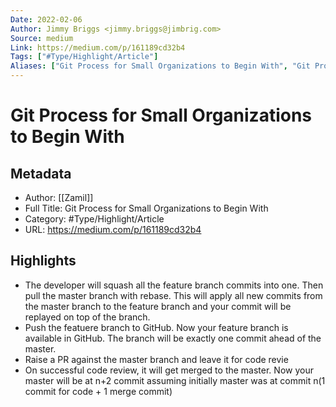 ```yaml
---
Date: 2022-02-06
Author: Jimmy Briggs <jimmy.briggs@jimbrig.com>
Source: medium
Link: https://medium.com/p/161189cd32b4
Tags: ["#Type/Highlight/Article"]
Aliases: ["Git Process for Small Organizations to Begin With", "Git Process for Small Organizations to Begin With"]
---
```

# Git Process for Small Organizations to Begin With

## Metadata
- Author: [[Zamil]]
- Full Title: Git Process for Small Organizations to Begin With
- Category: #Type/Highlight/Article
- URL: https://medium.com/p/161189cd32b4

## Highlights
- The developer will squash all the feature branch commits into one. Then pull the master branch with rebase. This will apply all new commits from the master branch to the feature branch and your commit will be replayed on top of the branch.
- Push the featuere branch to GitHub. Now your feature branch is available in GitHub. The branch will be exactly one commit ahead of the master.
- Raise a PR against the master branch and leave it for code revie
- On successful code review, it will get merged to the master. Now your master will be at n+2 commit assuming initially master was at commit n(1 commit for code + 1 merge commit)
